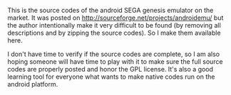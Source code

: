 This is the source codes of the android SEGA genesis emulator on the market. It was posted on http://sourceforge.net/projects/androidemu/ but the author intentionally make it very difficult to be found (by removing all descriptions and by zipping the source codes). So I make them available here.

I don't have time to verify if the source codes are complete, so I am also hoping someone will have time to play with it to make sure the full source codes are properly posted and honor the GPL license. It's also a good learning tool for everyone what wants to make native codes run on the android platform.